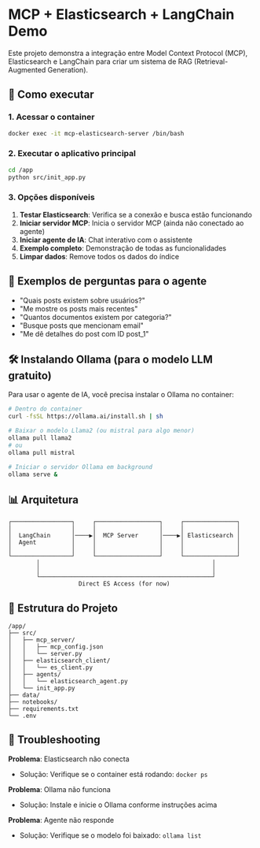 # MCP + Elasticsearch + LangChain Demo

Este projeto demonstra a integração entre Model Context Protocol (MCP), Elasticsearch e LangChain para criar um sistema de RAG (Retrieval-Augmented Generation).

## 🚀 Como executar

### 1. Acessar o container

```bash
docker exec -it mcp-elasticsearch-server /bin/bash
```

### 2. Executar o aplicativo principal

```bash
cd /app
python src/init_app.py
```

### 3. Opções disponíveis

1. **Testar Elasticsearch**: Verifica se a conexão e busca estão funcionando
2. **Iniciar servidor MCP**: Inicia o servidor MCP (ainda não conectado ao agente)
3. **Iniciar agente de IA**: Chat interativo com o assistente
4. **Exemplo completo**: Demonstração de todas as funcionalidades
5. **Limpar dados**: Remove todos os dados do índice

## 📝 Exemplos de perguntas para o agente

- "Quais posts existem sobre usuários?"
- "Me mostre os posts mais recentes"
- "Quantos documentos existem por categoria?"
- "Busque posts que mencionam email"
- "Me dê detalhes do post com ID post_1"

## 🛠️ Instalando Ollama (para o modelo LLM gratuito)

Para usar o agente de IA, você precisa instalar o Ollama no container:

```bash
# Dentro do container
curl -fsSL https://ollama.ai/install.sh | sh

# Baixar o modelo Llama2 (ou mistral para algo menor)
ollama pull llama2
# ou
ollama pull mistral

# Iniciar o servidor Ollama em background
ollama serve &
```

## 📊 Arquitetura

```
┌─────────────────┐     ┌──────────────────┐     ┌───────────────┐
│                 │     │                  │     │               │
│  LangChain      │────▶│  MCP Server      │────▶│ Elasticsearch │
│  Agent          │     │                  │     │               │
│                 │     │                  │     │               │
└─────────────────┘     └──────────────────┘     └───────────────┘
        │                                                 │
        │                                                 │
        └─────────────────────────────────────────────────┘
                    Direct ES Access (for now)
```

## 🔧 Estrutura do Projeto

```
/app/
├── src/
│   ├── mcp_server/
│   │   ├── mcp_config.json
│   │   └── server.py
│   ├── elasticsearch_client/
│   │   └── es_client.py
│   ├── agents/
│   │   └── elasticsearch_agent.py
│   └── init_app.py
├── data/
├── notebooks/
├── requirements.txt
└── .env
```

## 🐛 Troubleshooting

**Problema**: Elasticsearch não conecta
- Solução: Verifique se o container está rodando: `docker ps`

**Problema**: Ollama não funciona
- Solução: Instale e inicie o Ollama conforme instruções acima

**Problema**: Agente não responde
- Solução: Verifique se o modelo foi baixado: `ollama list`
